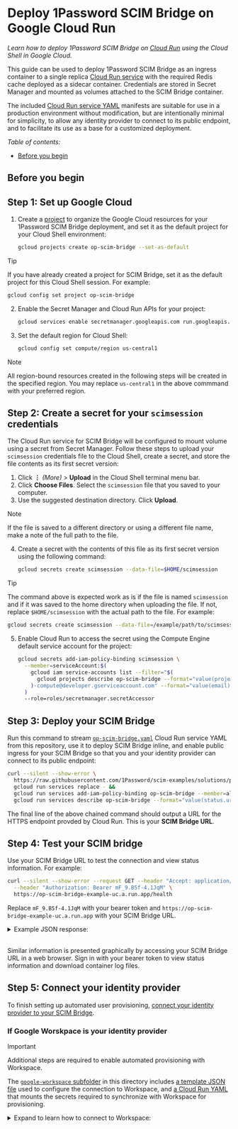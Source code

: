 # Deploy 1Password SCIM Bridge on Google Cloud Run

_Learn how to deploy 1Password SCIM Bridge on [Cloud Run](https://cloud.google.com/run/docs/overview/what-is-cloud-run) using the Cloud Shell in Google Cloud._

This guide can be used to deploy 1Password SCIM Bridge as an ingress container to a single replica [Cloud Run service](https://cloud.google.com/run/docs/overview/what-is-cloud-run#services) with the required Redis cache deployed as a sidecar container. Credentials are stored in Secret Manager and mounted as volumes attached to the SCIM Bridge container.

The included [Cloud Run service YAML](https://cloud.google.com/run/docs/reference/yaml/v1#service) manifests are suitable for use in a production environment without modification, but are intentionally minimal for simplicity, to allow any identity provider to connect to its public endpoint, and to facilitate its use as a base for a customized deployment.

*Table of contents:*

- [Before you begin](#before-you-begin)

<!-- !TODO: Complete ToC  -->

## Before you begin

<!-- !TODO: Document prereqs  -->

## Step 1: Set up Google Cloud

1. Create a [project](https://cloud.google.com/docs/overview#projects) to organize the Google Cloud resources for your 1Password SCIM Bridge deployment, and set it as the default project for your Cloud Shell environment:

    ```sh
    gcloud projects create op-scim-bridge --set-as-default
    ```

> [!TIP]
> If you have already created a project for SCIM Bridge, set it as the default project for this Cloud Shell session. For example:
>
> ```sh
> gcloud config set project op-scim-bridge
> ```

2. Enable the Secret Manager and Cloud Run APIs for your project:

    ```sh
    gcloud services enable secretmanager.googleapis.com run.googleapis.com
    ```

3. Set the default region for Cloud Shell:

    ```sh
    gcloud config set compute/region us-central1
    ```

> [!NOTE]
> All region-bound resources created in the following steps will be created in the specified region. You may replace `us-central1` in the above commmand with your preferred region.

## Step 2: Create a secret for your `scimsession` credentials

The Cloud Run service for SCIM Bridge will be configured to mount volume using a secret from Secret Manager. Follow these steps to upload your `scimsession` credentials file to the Cloud Shell, create a secret, and store the file contents as its first secret version:

1. Click **⋮** _(More)_ > **Upload** in the Cloud Shell terminal menu bar.
2. Click **Choose Files**. Select the `scimsession` file that you saved to your computer.
3. Use the suggested destination directory. Click **Upload**.

> [!NOTE]
> If the file is saved to a different directory or using a different file name, make a note of the full path to
> the file.

4. Create a secret with the contents of this file as its first secret version using the following command:

    ```sh
    gcloud secrets create scimsession --data-file=$HOME/scimsession
    ```

> [!TIP]
> The command above is expected work as is if the file is named `scimsession` and if it was saved to the home
> directory when uploading the file. If not, replace `$HOME/scimsession` with the actual path to the file. For
> example:
>
> ```sh
> gcloud secrets create scimsession --data-file=/example/path/to/scimsession.file
> ```

5. Enable Cloud Run to access the secret using the Compute Engine default service account for the project:

    ```sh
    gcloud secrets add-iam-policy-binding scimsession \
      --member=serviceAccount:$(
        gcloud iam service-accounts list --filter="$(
          gcloud projects describe op-scim-bridge --format="value(projectNumber)"
        )-compute@developer.gserviceaccount.com" --format="value(email)"
      )
      --role=roles/secretmanager.secretAccessor
    ```

## Step 3: Deploy your SCIM Bridge

Run this command to stream [`op-scim-bridge.yaml`](./op-scim-bridge.yaml) Cloud Run service YAML from this repository, use it to deploy SCIM Bridge inline, and enable public ingress for your SCIM Bridge so that you and your identity provider can connect to its public endpoint:

```sh
curl --silent --show-error \
  https://raw.githubusercontent.com/1Password/scim-examples/solutions/pike/google-cloud-run/beta/google-cloud-run/op-scim-bridge.yaml |
  gcloud run services replace - &&
  gcloud run services add-iam-policy-binding op-scim-bridge --member=allUsers --role=roles/run.invoker &&
  gcloud run services describe op-scim-bridge --format="value(status.url)"
```

<!-- !TODO: Replace the URL above with the link to its path when it is merged into main.
```sh
curl --silent --show-error \
  https://raw.githubusercontent.com/1Password/scim-examples/main/beta/google-cloud-run/op-scim-bridge.yaml |
  gcloud run services replace - &&
  gcloud run services add-iam-policy-binding op-scim-bridge --member=allUsers --role=roles/run.invoker
```
-->

The final line of the above chained command should output a URL for the HTTPS endpoint provded by Cloud Run. This is your **SCIM Bridge URL**.

## Step 4: Test your SCIM bridge

Use your SCIM Bridge URL to test the connection and view status information. For example:

```sh
curl --silent --show-error --request GET --header "Accept: application/json" \
  --header "Authorization: Bearer mF_9.B5f-4.1JqM" \
  https://op-scim-bridge-example-uc.a.run.app/health
```

Replace `mF_9.B5f-4.1JqM` with your bearer token and `https://op-scim-bridge-example-uc.a.run.app` with your SCIM Bridge URL.

<details>
<summary>Example JSON response:</summary>

> ```json
> {
>   "build": "209031",
>   "version": "2.9.3",
>   "reports": [
>     {
>       "source": "ConfirmationWatcher",
>       "time": "2024-04-25T14:06:09Z",
>       "expires": "2024-04-25T14:16:09Z",
>       "state": "healthy"
>     },
>     {
>       "source": "RedisCache",
>       "time": "2024-04-25T14:06:09Z",
>       "expires": "2024-04-25T14:16:09Z",
>       "state": "healthy"
>     },
>     {
>       "source": "SCIMServer",
>       "time": "2024-04-25T14:06:56Z",
>       "expires": "2024-04-25T14:16:56Z",
>       "state": "healthy"
>     },
>     {
>       "source": "StartProvisionWatcher",
>       "time": "2024-04-25T14:06:09Z",
>       "expires": "2024-04-25T14:16:09Z",
>       "state": "healthy"
>     }
>   ],
>   "retrievedAt": "2024-04-25T14:06:56Z"
> }
> ```

</details>
<br />

Similar information is presented graphically by accessing your SCIM Bridge URL in a web browser. Sign in with your bearer token to view status information and download container log files.

## Step 5: Connect your identity provider

To finish setting up automated user provisioning, [connect your identity provider to your SCIM Bridge](https://support.1password.com/scim/#step-3-connect-your-identity-provider).

### If Google Worskpace is your identity provider

> [!IMPORTANT]
> Additional steps are required to enable automated provisioning with Workspace.

The [`google-workspace` subfolder](./google-workspace/) in this directory includes [a template JSON file](./google-workspace/workspace-settings.json) used to configure the connection to Workspace, and [a Cloud Run YAML](./google-workspace/op-scim-bridge-gw.yaml) that mounts the secrets required to synchronize with Workspace for provisioning.

<details>
<summary>Expand to learn how to connect to Workspace:</summary>

### Configure SCIM Bridge to connect to Google Workspace

Follow the steps in this section to connect your SCIM Bridge to Google Workspace.

#### 5.1: Create a secret for Workspace credentials

<!-- !TODO: Translate these steps to CLI: [create a Google service account, key, and API client](https://support.1password.com/scim-google-workspace/#step-1-create-a-google-service-account-key-and-api-client). -->

1. Enable the Admin SDK API, create a service account named `onepassword-provisioning` and a secret named `workspace-credentials`, and add a secret version from a private key for the service account:

    ```sh
    gcloud services enable admin.googleapis.com &&
      gcloud secrets create workspace-credentials &&
      gcloud iam service-accounts keys create - --iam-account=$(
        gcloud iam service-accounts create onepassword-provisioning --format='value(email)'
      ) | gcloud secrets versions add workspace-credentials --data-file=-
    ```

2. Get the client ID of the service account:

    ```sh
    gcloud secrets versions access latest --secret=workspace-credentials | jq '.private_key_id' --raw-output
    ```

    Copy the client ID returned by this command to use in the next step.
3. In a separate browser tab or window, open the domain-wide delegation setup in the Workspace console: https://admin.google.com/ac/owl/domainwidedelegation. Click **Add new**, then fill out the information:
    - **Client ID**: paste the client ID for the service account key that is output by the last command.
    - **OAuth scopes**: paste this comma-separated list:

      ```sh
      https://www.googleapis.com/auth/admin.directory.user.readonly, https://www.googleapis.com/auth/admin.directory.group.readonly, https://www.googleapis.com/auth/admin.directory.group.member.readonly, https://www.googleapis.com/auth/admin.reports.audit.readonly
      ```

#### 5.2: Download and edit the Workspace settings template

1. Download the [`workspace-settings.json`](./google-workspace/workspace-settings.json) template file from this repository.
2. Edit the following in this file:
    - **Actor**: Enter the email address for a Google Workspace administrator to use with the service account.
    - **Bridge Address**: Enter your SCIM Bridge URL.
> [!IMPORTANT]
> This is the URL for the Cloud Run service from [Step 3: Deploy your SCIM Bridge](#step-3-deploy-your-scim-bridge)
> (_**not**_ your 1Password account sign-in address). For example: `https://op-scim-bridge-example-uc.a.run.app`.
3. Save the file.

#### 5.3: Create a secret for Workspace settings

In the Cloud Console:

1. Click **⋮** _(More)_ > **Upload** in the Cloud Shell terminal menu bar.
2. Click **Choose Files**. Select the `workspace-settings.json` file that you saved to your computer.
3. Use the destination directory as is (or note the path if you saved it elsewhere). Click **Upload**.
4. Create the secret using the following command (replace `$HOME/workspace-settings.json` with the appropriate path if you saved it elsewhere):

    ```sh
    gcloud secrets create workspace-settings --data-file=$HOME/workspace-settings.json
    ```

#### 4.4: Connect your SCIM Bridge to Google Workspace

1. Use the [`op-scim-bridge-gw.yaml`](./google-workspace/op-scim-bridge-gw.yaml) Cloud Run YAML from this repository to create a new revision of the service that is configured to connect to Google Workspace:

    ```sh
    curl --silent --show-error \
      https://raw.githubusercontent.com/1Password/scim-examples/beta/google-cloud-run/google-workspace/op-scim-bridge.yaml |
      gcloud run services replace - &&
      gcloud run services describe op-scim-bridge --format="value(status.url)"
    ```

2. Sign in to your SCIM Bridge in a web browser at the HTTPS endpoint provided by Cloud Run.
3. Select the Google group(s) you would like to assign to 1Password in the Google Workspace configuration. Click **Save**.

Learn more about automated provisioning in 1Password with Google Workspace:

</details>

<!-- Collecting references that may be relevant to document and possibly hyperlinked somewhere above.

## References

- <https://cloud.google.com/iam/docs/keys-create-delete?hl=en#required-permissions>
- <https://cloud.google.com/run/docs/reference/yaml/v1#service>
- <https://cloud.google.com/secret-manager/docs/create-secret-quickstart#gcloud>
- <https://cloud.google.com/shell/docs/uploading-and-downloading-files>
- <https://cloud.google.com/secret-manager/docs/manage-access-to-secrets#required_roles>
-->
